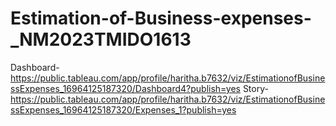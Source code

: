 # Estimation-of-Business-expenses-_NM2023TMIDO1613

Dashboard-https://public.tableau.com/app/profile/haritha.b7632/viz/EstimationofBusinessExpenses_16964125187320/Dashboard4?publish=yes
Story-https://public.tableau.com/app/profile/haritha.b7632/viz/EstimationofBusinessExpenses_16964125187320/Expenses_1?publish=yes
